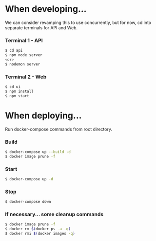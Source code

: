 # When developing...
We can consider revamping this to use concurrently, but for now, cd into separate terminals for API and Web.

### Terminal 1 - API
```sh
$ cd api
$ npm node server
<or>
$ nodemon server
```
### Terminal 2 - Web
```sh
$ cd ui
$ npm install
$ npm start
```
# When deploying...
Run docker-compose commands from root directory.

### Build
```sh
$ docker-compose up --build -d
$ docker image prune -f
```
### Start
```sh
$ docker-compose up -d
```
### Stop
```sh
$ docker-compose down
```
### If necessary... some cleanup commands
```sh
$ docker image prune -f
$ docker rm $(docker ps -a -q)
$ docker rmi $(docker images -q)
```